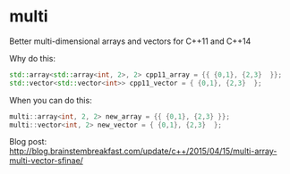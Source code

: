 # multi
Better multi-dimensional arrays and vectors for C++11 and C++14


Why do this:
```c++
std::array<std::array<int, 2>, 2> cpp11_array = {{ {0,1}, {2,3}  }};
std::vector<std::vector<int>> cpp11_vector = { {0,1}, {2,3}  };
```
When you can do this:
```c++
multi::array<int, 2, 2> new_array = {{ {0,1}, {2,3} }};
multi::vector<int, 2> new_vector = { {0,1}, {2,3}  };
```


Blog post: http://blog.brainstembreakfast.com/update/c++/2015/04/15/multi-array-multi-vector-sfinae/
